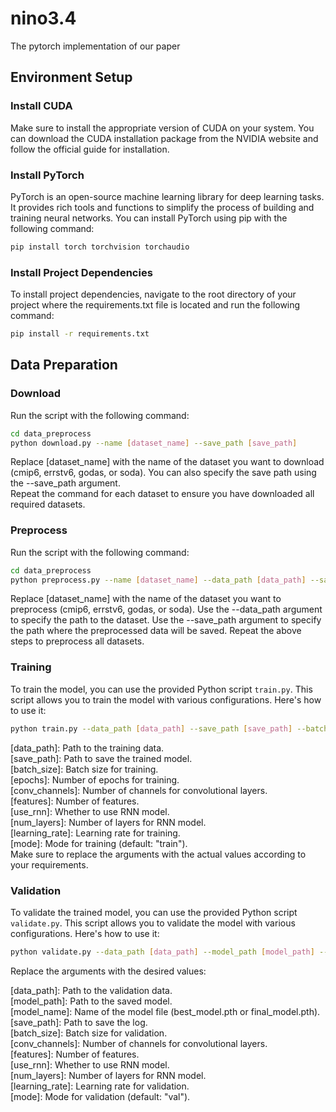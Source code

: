 # nino3.4
The pytorch implementation of our paper

## Environment Setup

### Install CUDA

Make sure to install the appropriate version of CUDA on your system. You can download the CUDA installation package from the NVIDIA website and follow the official guide for installation.

### Install PyTorch

PyTorch is an open-source machine learning library for deep learning tasks. It provides rich tools and functions to simplify the process of building and training neural networks. You can install PyTorch using pip with the following command:

```bash
pip install torch torchvision torchaudio
```

### Install Project Dependencies

To install project dependencies, navigate to the root directory of your project where the requirements.txt file is located and run the following command:

```bash
pip install -r requirements.txt
```
## Data Preparation

### Download

Run the script with the following command:

```bash
cd data_preprocess
python download.py --name [dataset_name] --save_path [save_path]
```

Replace [dataset_name] with the name of the dataset you want to download (cmip6, errstv6, godas, or soda). You can also specify the save path using the --save_path argument.  
Repeat the command for each dataset to ensure you have downloaded all required datasets.

### Preprocess

Run the script with the following command:

```bash
cd data_preprocess
python preprocess.py --name [dataset_name] --data_path [data_path] --save_path [save_path]
```

Replace [dataset_name] with the name of the dataset you want to preprocess (cmip6, errstv6, godas, or soda).
Use the --data_path argument to specify the path to the dataset.
Use the --save_path argument to specify the path where the preprocessed data will be saved.
Repeat the above steps to preprocess all datasets.

### Training

To train the model, you can use the provided Python script `train.py`. This script allows you to train the model with various configurations. Here's how to use it:

```bash
python train.py --data_path [data_path] --save_path [save_path] --batch_size [batch_size] --epochs [epochs] --conv_channels [conv_channels] --features [features] --use_rnn [use_rnn] --num_layers [num_layers] --learning_rate [learning_rate] --mode [mode]
```
[data_path]: Path to the training data.  
[save_path]: Path to save the trained model.  
[batch_size]: Batch size for training.  
[epochs]: Number of epochs for training.  
[conv_channels]: Number of channels for convolutional layers.  
[features]: Number of features.  
[use_rnn]: Whether to use RNN model.  
[num_layers]: Number of layers for RNN model.  
[learning_rate]: Learning rate for training.  
[mode]: Mode for training (default: "train").  
Make sure to replace the arguments with the actual values according to your requirements.

### Validation

To validate the trained model, you can use the provided Python script `validate.py`. This script allows you to validate the model with various configurations. Here's how to use it:

```bash
python validate.py --data_path [data_path] --model_path [model_path] --model_name [model_name] --save_path [save_path] --batch_size [batch_size] --conv_channels [conv_channels] --features [features] --use_rnn [use_rnn] --num_layers [num_layers] --learning_rate [learning_rate] --mode [mode]
```

Replace the arguments with the desired values:

[data_path]: Path to the validation data.  
[model_path]: Path to the saved model.  
[model_name]: Name of the model file (best_model.pth or final_model.pth).  
[save_path]: Path to save the log.  
[batch_size]: Batch size for validation.  
[conv_channels]: Number of channels for convolutional layers.  
[features]: Number of features.  
[use_rnn]: Whether to use RNN model.  
[num_layers]: Number of layers for RNN model.  
[learning_rate]: Learning rate for validation.  
[mode]: Mode for validation (default: "val").
